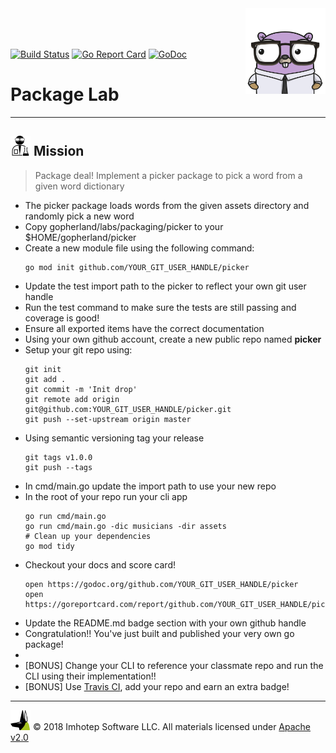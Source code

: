 <img src="assets/gophernand.png" align="right" width="128" height="auto"/>

<br/>
<br/>
<br/>

[![Build Status](https://travis-ci.org/YOUR_GIT_HANDLE/picker.svg?branch=master)](https://travis-ci.org/YOUR_GIT_HANDLE/picker)
[![Go Report Card](https://goreportcard.com/badge/github.com/YOUR_GIT_HANDLE/picker)](https://goreportcard.com/report/github.com/YOUR_GIT_HANDLE/picker)
[![GoDoc](https://godoc.org/github.com/YOUR_GIT_HANDLE/picker?status.svg)](http://godoc.org/github.com/YOUR_GIT_HANDLE/picker)

# Package Lab

---
## <img src="assets/lab.png" width="auto" height="32"/> Mission

> Package deal! Implement a picker package to pick a word from a given word dictionary

* The picker package loads words from the given assets directory and randomly pick a new word
* Copy gopherland/labs/packaging/picker to your $HOME/gopherland/picker
* Create a new module file using the following command:
  ```shell
  go mod init github.com/YOUR_GIT_USER_HANDLE/picker
  ```
* Update the test import path to the picker to reflect your own git user handle
* Run the test command to make sure the tests are still passing and coverage is good!
* Ensure all exported items have the correct documentation
* Using your own github account, create a new public repo named **picker**
* Setup your git repo using:
  ```shell
  git init
  git add .
  git commit -m 'Init drop'
  git remote add origin git@github.com:YOUR_GIT_USER_HANDLE/picker.git
  git push --set-upstream origin master
  ```
* Using semantic versioning tag your release
  ```shell
  git tags v1.0.0
  git push --tags
  ```
* In cmd/main.go update the import path to use your new repo
* In the root of your repo run your cli app
  ```shell
  go run cmd/main.go
  go run cmd/main.go -dic musicians -dir assets
  # Clean up your dependencies
  go mod tidy
  ```
* Checkout your docs and score card!
  ```shell
  open https://godoc.org/github.com/YOUR_GIT_USER_HANDLE/picker
  open https://goreportcard.com/report/github.com/YOUR_GIT_USER_HANDLE/picker
  ```
* Update the README.md badge section with your own github handle
* Congratulation!! You've just built and published your very own go package!
*
* [BONUS] Change your CLI to reference your classmate repo and run the CLI using
  their implementation!!
* [BONUS] Use [Travis CI](https://travis-ci.org), add your repo and earn an extra badge!

---
<img src="assets/imhotep_logo.png" width="32" height="auto"/> © 2018 Imhotep Software LLC.
All materials licensed under [Apache v2.0](http://www.apache.org/licenses/LICENSE-2.0)